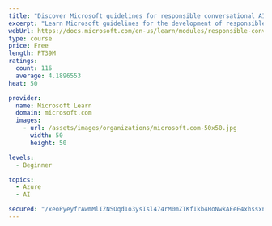 ```yaml
---
title: "Discover Microsoft guidelines for responsible conversational AI development"
excerpt: "Learn Microsoft guidelines for the development of responsible conversational AI, such as chat bots and voice-controlled systems."
webUrl: https://docs.microsoft.com/en-us/learn/modules/responsible-conversational-ai/
type: course
price: Free
length: PT39M
ratings:
  count: 116
  average: 4.1896553
heat: 50

provider:
  name: Microsoft Learn
  domain: microsoft.com
  images:
    - url: /assets/images/organizations/microsoft.com-50x50.jpg
      width: 50
      height: 50

levels:
  - Beginner

topics:
  - Azure
  - AI

secured: "/xeoPyeyfrAwmMlIZNSOqd1o3ysIsl474rM0mZTKfIkb4HoNwkAEeE4xhssxnYzNyHjI2/RxmePsAOkSvXm3VRQeFUXByNWBFp+y/tooP/P2UEWZsDLZn0636dLdOU/zSoq44yS9aXZsWd1TtjxDSM15Ky96ZyhVxPI7JsY79rEkK7NE5m8hT1lJjX0eUaxzXCgNAsLldk+Xpn6RwUOHi8lppI0YLU+1MAclZDquaG1Yh9ixJMnvvb9DRVyrBz94yDTINh1mwUn34dvEsD2sHRnwT2JkUGjw+bPp4AecHZmn1P2f5g7efxnfAIff4z6jlNyI5H0x2HPx7FHn0ZT/Ewg90/YMvBeAbwyL2APXl8RBd1WzP2DwhHKH4nEIq3RWI5+IFIwBXk0vY8E8hZKa19EhSuRjqab6H0VBG5MdkPQ=;Uk1Ch0Vt0OAMD9aKVOilzw=="
---
```


